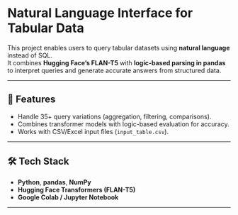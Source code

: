 # Natural Language Interface for Tabular Data

This project enables users to query tabular datasets using **natural language** instead of SQL.  
It combines **Hugging Face’s FLAN-T5** with **logic-based parsing in pandas** to interpret queries and generate accurate answers from structured data.

---

## 🚀 Features
- Handle 35+ query variations (aggregation, filtering, comparisons).  
- Combines transformer models with logic-based evaluation for accuracy.  
- Works with CSV/Excel input files (`input_table.csv`).  

---

## 🛠️ Tech Stack
- **Python**, **pandas**, **NumPy**  
- **Hugging Face Transformers (FLAN-T5)**  
- **Google Colab / Jupyter Notebook**  

---



